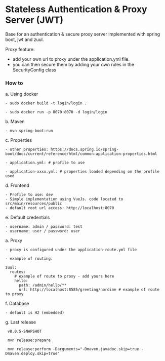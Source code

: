 # Stateless Authentication & Proxy Server (JWT)

Base for an authentication & secure proxy server implemented with spring boot, jwt and zuul.

Proxy feature:

- add your own url to proxy under the application.yml file. 
- you can then secure them by adding your own rules in the SecurityConfig class

### How to

a. Using docker
    
    - sudo docker build -t login/login .
    
    - sudo docker run -p 8070:8070 -d login/login
    
b. Maven
    
    - mvn spring-boot:run

c. Properties

    - other properties: https://docs.spring.io/spring-boot/docs/current/reference/html/common-application-properties.html

    - application.yml: # profile to use
    
    - application-xxxx.yml: # properties loaded depending on the profile used
    
d. Frontend
    
    - Profile to use: dev
    - Simple implementation using VueJs. code located to src/main/resources/public
    - default root url access: http://localhost:8070
    
e. Default credentials

    - username: admin / password: test 
    - username: user / password: user 
    
    
a. Proxy
    
    - proxy is configured under the application-route.yml file
    
    - example of routing:
    
    zuul:
      routes:
        # example of route to proxy - add yours here
        hello:
          path: /admin/hello/**
          url: http://localhost:8585/greeting/nordine # example of route to proxy
    
f. Database

    - default is H2 (embedded)

g. Last release
    
     v0.0.5-SNAPSHOT
      
     mvn release:prepare 

     mvn release:perform -Darguments="-Dmaven.javadoc.skip=true -Dmaven.deploy.skip=true"
